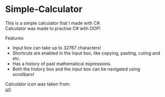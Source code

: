 # Simple-Calculator
This is a simple calculator that I made with C#.<br>
Calculator was made to practise C# with OOP!

Features:<br>
<ul>
  <li>Input box can take up to 32767 characters!</li>
  <li>Shortcuts are enabled in the input box, like copying, pasting, cuting and etc.</li>
  <li>Has a history of past mathematical expressions.</li>
  <li>Both the history box and the input box can be navigated using scrollbars!</li>  
</ul>

Calculator icon was taken from:<br>
<a href='https://icons8.com/icon/21/calculator' target='_blank'>url</a>.
